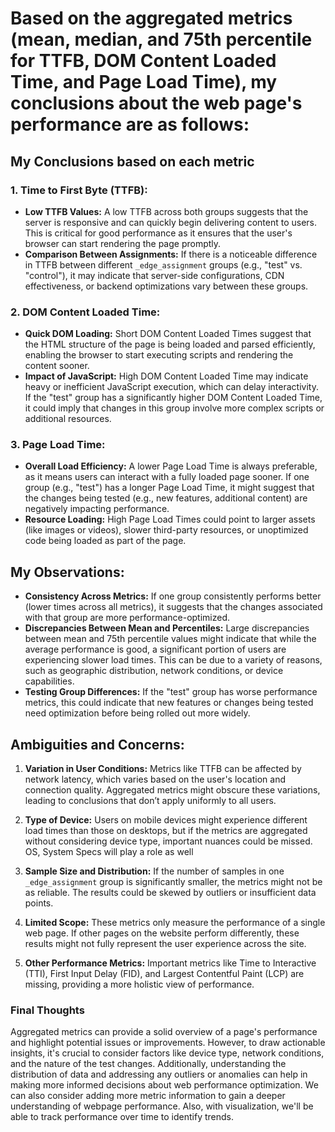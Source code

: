 # Based on the aggregated metrics (mean, median, and 75th percentile for TTFB, DOM Content Loaded Time, and Page Load Time), my conclusions about the web page's performance are as follows:

## **My Conclusions based on each metric**
### 1. **Time to First Byte (TTFB):**
   - **Low TTFB Values:** A low TTFB across both groups suggests that the server is responsive and can quickly begin delivering content to users. This is critical for good performance as it ensures that the user's browser can start rendering the page promptly.
   - **Comparison Between Assignments:** If there is a noticeable difference in TTFB between different `_edge_assignment` groups (e.g., "test" vs. "control"), it may indicate that server-side configurations, CDN effectiveness, or backend optimizations vary between these groups.

### 2. **DOM Content Loaded Time:**
   - **Quick DOM Loading:** Short DOM Content Loaded Times suggest that the HTML structure of the page is being loaded and parsed efficiently, enabling the browser to start executing scripts and rendering the content sooner.
   - **Impact of JavaScript:** High DOM Content Loaded Time may indicate heavy or inefficient JavaScript execution, which can delay interactivity. If the "test" group has a significantly higher DOM Content Loaded Time, it could imply that changes in this group involve more complex scripts or additional resources.

### 3. **Page Load Time:**
   - **Overall Load Efficiency:** A lower Page Load Time is always preferable, as it means users can interact with a fully loaded page sooner. If one group (e.g., "test") has a longer Page Load Time, it might suggest that the changes being tested (e.g., new features, additional content) are negatively impacting performance.
   - **Resource Loading:** High Page Load Times could point to larger assets (like images or videos), slower third-party resources, or unoptimized code being loaded as part of the page.

## **My Observations:**
- **Consistency Across Metrics:** If one group consistently performs better (lower times across all metrics), it suggests that the changes associated with that group are more performance-optimized.
- **Discrepancies Between Mean and Percentiles:** Large discrepancies between mean and 75th percentile values might indicate that while the average performance is good, a significant portion of users are experiencing slower load times. This can be due to a variety of reasons, such as geographic distribution, network conditions, or device capabilities.
- **Testing Group Differences:** If the "test" group has worse performance metrics, this could indicate that new features or changes being tested need optimization before being rolled out more widely.

## **Ambiguities and Concerns:**

1. **Variation in User Conditions:** Metrics like TTFB can be affected by network latency, which varies based on the user's location and connection quality. Aggregated metrics might obscure these variations, leading to conclusions that don’t apply uniformly to all users.

2. **Type of Device:**  Users on mobile devices might experience different load times than those on desktops, but if the metrics are aggregated without considering device type, important nuances could be missed. OS, System Specs will play a role as well

3. **Sample Size and Distribution:** If the number of samples in one `_edge_assignment` group is significantly smaller, the metrics might not be as reliable. The results could be skewed by outliers or insufficient data points.

4. **Limited Scope:** These metrics only measure the performance of a single web page. If other pages on the website perform differently, these results might not fully represent the user experience across the site.

5. **Other Performance Metrics:** Important metrics like Time to Interactive (TTI), First Input Delay (FID), and Largest Contentful Paint (LCP) are missing, providing a more holistic view of performance.

### **Final Thoughts**
Aggregated metrics can provide a solid overview of a page's performance and highlight potential issues or improvements. However, to draw actionable insights, it's crucial to consider factors like device type, network conditions, and the nature of the test changes. Additionally, understanding the distribution of data and addressing any outliers or anomalies can help in making more informed decisions about web performance optimization. We can also consider adding more metric information to gain a deeper understanding of webpage performance. Also, with visualization, we'll be able to track performance over time to identify trends.